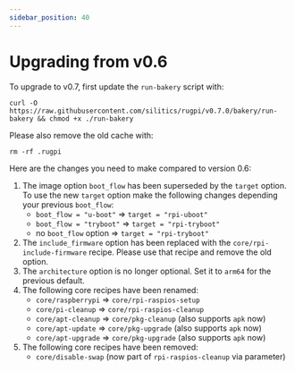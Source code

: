 ```yaml
---
sidebar_position: 40
---
```


# Upgrading from v0.6

To upgrade to v0.7, first update the `run-bakery` script with:

```shell
curl -O https://raw.githubusercontent.com/silitics/rugpi/v0.7.0/bakery/run-bakery && chmod +x ./run-bakery
```

Please also remove the old cache with:

```shell
rm -rf .rugpi
```

Here are the changes you need to make compared to version 0.6:

1. The image option `boot_flow` has been superseded by the `target` option. To use the new `target` option make the following changes depending your previous `boot_flow`:
    - `boot_flow = "u-boot"` ⇒ `target = "rpi-uboot"`
    - `boot_flow = "tryboot"` ⇒ `target = "rpi-tryboot"`
    - no `boot_flow` option ⇒ `target = "rpi-tryboot"`
2. The `include_firmware` option has been replaced with the `core/rpi-include-firmware` recipe. Please use that recipe and remove the old option.
3. The `architecture` option is no longer optional. Set it to `arm64` for the previous default.
4. The following core recipes have been renamed:
    - `core/raspberrypi` ⇒ `core/rpi-raspios-setup`
    - `core/pi-cleanup` ⇒ `core/rpi-raspios-cleanup`
    - `core/apt-cleanup` ⇒ `core/pkg-cleanup` (also supports `apk` now)
    - `core/apt-update` ⇒ `core/pkg-upgrade` (also supports `apk` now)
    - `core/apt-upgrade` ⇒ `core/pkg-upgrade` (also supports `apk` now)
5. The following core recipes have been removed:
    - `core/disable-swap` (now part of `rpi-raspios-cleanup` via parameter)